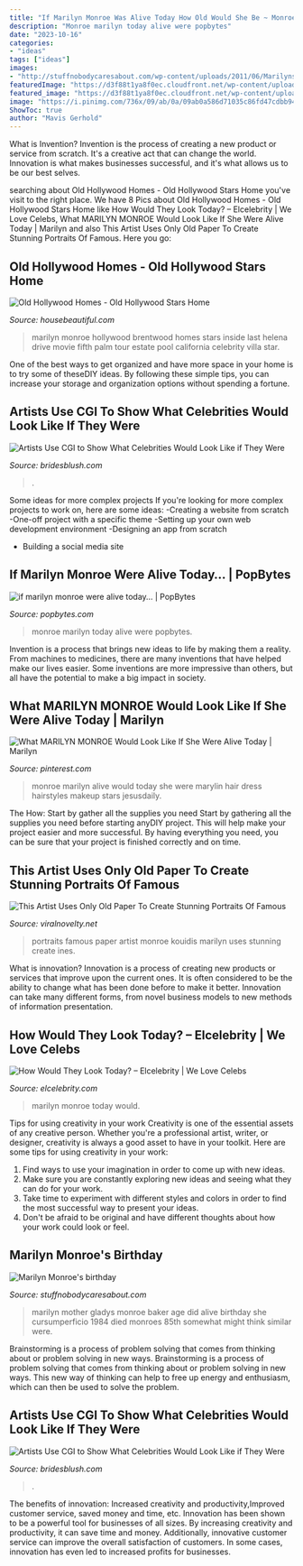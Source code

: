 ```yaml
---
title: "If Marilyn Monroe Was Alive Today How Old Would She Be ~ Monroe Marilyn Alive Would Today She Were Marylin Hair Dress Hairstyles Makeup Stars Jesusdaily"
description: "Monroe marilyn today alive were popbytes"
date: "2023-10-16"
categories:
- "ideas"
tags: ["ideas"]
images:
- "http://stuffnobodycaresabout.com/wp-content/uploads/2011/06/Marilyns-Mother-Gladys.jpg"
featuredImage: "https://d3f88t1ya8f0ec.cloudfront.net/wp-content/uploads/2019/11/29113606/here-celebs-17.jpg"
featured_image: "https://d3f88t1ya8f0ec.cloudfront.net/wp-content/uploads/2019/11/29113541/here-celebs-8.jpg"
image: "https://i.pinimg.com/736x/09/ab/0a/09ab0a586d71035c86fd47cdbb94db29--marilyn-monroe-hairstyles-marilyn-monroe-makeup.jpg"
ShowToc: true
author: "Mavis Gerhold"
---
```



What is Invention?
Invention is the process of creating a new product or service from scratch. It's a creative act that can change the world. Innovation is what makes businesses successful, and it's what allows us to be our best selves.

	

		
searching about Old Hollywood Homes - Old Hollywood Stars Home you've visit to the right place. We have 8 Pics about Old Hollywood Homes - Old Hollywood Stars Home like How Would They Look Today? – Elcelebrity | We Love Celebs, What MARILYN MONROE Would Look Like If She Were Alive Today | Marilyn and also This Artist Uses Only Old Paper To Create Stunning Portraits Of Famous. Here you go:
		
    
## Old Hollywood Homes - Old Hollywood Stars Home

<img loading=lazy src="https://hips.hearstapps.com/hbu.h-cdn.co/assets/cm/15/05/480x226/54c6fe14a17f1_-_01-hbx-marilyn-monroe-house.jpg?resize=480:*" onerror="this.onerror=null;this.src='https://tse2.mm.bing.net/th?id=OIP.PzBRfWQ4pWS5C6jtAUnksQHaDf&amp;pid=15.1';" alt="Old Hollywood Homes - Old Hollywood Stars Home">

_Source: housebeautiful.com_

>marilyn monroe hollywood brentwood homes stars inside last helena drive movie fifth palm tour estate pool california celebrity villa star. 

	

One of the best ways to get organized and have more space in your home is to try some of theseDIY ideas. By following these simple tips, you can increase your storage and organization options without spending a fortune.

    
## Artists Use CGI To Show What Celebrities Would Look Like If They Were

<img loading=lazy src="https://d3f88t1ya8f0ec.cloudfront.net/wp-content/uploads/2019/11/29113606/here-celebs-17.jpg" onerror="this.onerror=null;this.src='https://tse3.mm.bing.net/th?id=OIP.V19tZUCBuJEGY5ylQFGWZwHaHa&amp;pid=15.1';" alt="Artists Use CGI to Show What Celebrities Would Look Like if They Were">

_Source: bridesblush.com_

>. 

	

Some ideas for more complex projects
If you're looking for more complex projects to work on, here are some ideas: 
-Creating a website from scratch 
-One-off project with a specific theme 
-Setting up your own web development environment 
-Designing an app from scratch 
- Building a social media site

    
## If Marilyn Monroe Were Alive Today… | PopBytes

<img loading=lazy src="http://popbytes.com/img/marilyn-monroe-old-2.jpg" onerror="this.onerror=null;this.src='https://tse3.mm.bing.net/th?id=OIP.XpiO4HttPK3HksBBfu66_QHaLX&amp;pid=15.1';" alt="if marilyn monroe were alive today… | PopBytes">

_Source: popbytes.com_

>monroe marilyn today alive were popbytes. 

	

Invention is a process that brings new ideas to life by making them a reality. From machines to medicines, there are many inventions that have helped make our lives easier. Some inventions are more impressive than others, but all have the potential to make a big impact in society.

    
## What MARILYN MONROE Would Look Like If She Were Alive Today | Marilyn

<img loading=lazy src="https://i.pinimg.com/736x/09/ab/0a/09ab0a586d71035c86fd47cdbb94db29--marilyn-monroe-hairstyles-marilyn-monroe-makeup.jpg" onerror="this.onerror=null;this.src='https://tse4.mm.bing.net/th?id=OIP.XTl-HEvRVEfSAU7vjCyEqgHaD3&amp;pid=15.1';" alt="What MARILYN MONROE Would Look Like If She Were Alive Today | Marilyn">

_Source: pinterest.com_

>monroe marilyn alive would today she were marylin hair dress hairstyles makeup stars jesusdaily. 

	

The How: Start by gather all the supplies you need
Start by gathering all the supplies you need before starting anyDIY project. This will help make your project easier and more successful. By having everything you need, you can be sure that your project is finished correctly and on time.

    
## This Artist Uses Only Old Paper To Create Stunning Portraits Of Famous

<img loading=lazy src="http://www.viralnovelty.net/wp-content/uploads/2014/08/big-6e7d5d259be7bf56ed79029c4e621f44.jpg" onerror="this.onerror=null;this.src='https://tse4.mm.bing.net/th?id=OIP.SFWDSA_LgyWm0FUKJk5KmgHaJS&amp;pid=15.1';" alt="This Artist Uses Only Old Paper To Create Stunning Portraits Of Famous">

_Source: viralnovelty.net_

>portraits famous paper artist monroe kouidis marilyn uses stunning create ines. 

	

What is innovation?
Innovation is a process of creating new products or services that improve upon the current ones. It is often considered to be the ability to change what has been done before to make it better. Innovation can take many different forms, from novel business models to new methods of information presentation.

    
## How Would They Look Today? – Elcelebrity | We Love Celebs

<img loading=lazy src="https://d3f88t1ya8f0ec.cloudfront.net/wp-content/uploads/2019/11/29113603/here-celebs-16.jpg" onerror="this.onerror=null;this.src='https://tse4.mm.bing.net/th?id=OIP.y-WKrhq5xsNWgSM4WP_HBgHaHa&amp;pid=15.1';" alt="How Would They Look Today? – Elcelebrity | We Love Celebs">

_Source: elcelebrity.com_

>marilyn monroe today would. 

	

Tips for using creativity in your work
Creativity is one of the essential assets of any creative person. Whether you're a professional artist, writer, or designer, creativity is always a good asset to have in your toolkit. Here are some tips for using creativity in your work:
1. Find ways to use your imagination in order to come up with new ideas.
2. Make sure you are constantly exploring new ideas and seeing what they can do for your work.
3. Take time to experiment with different styles and colors in order to find the most successful way to present your ideas.
4. Don't be afraid to be original and have different thoughts about how your work could look or feel.

    
## Marilyn Monroe&#039;s Birthday

<img loading=lazy src="http://stuffnobodycaresabout.com/wp-content/uploads/2011/06/Marilyns-Mother-Gladys.jpg" onerror="this.onerror=null;this.src='https://tse2.mm.bing.net/th?id=OIP.0BdEAaCX-byE-p9bbLkCswHaKD&amp;pid=15.1';" alt="Marilyn Monroe&#039;s birthday">

_Source: stuffnobodycaresabout.com_

>marilyn mother gladys monroe baker age did alive birthday she cursumperficio 1984 died monroes 85th somewhat might think similar were. 

	

Brainstorming is a process of problem solving that comes from thinking about or problem solving in new ways.
Brainstorming is a process of problem solving that comes from thinking about or problem solving in new ways. This new way of thinking can help to free up energy and enthusiasm, which can then be used to solve the problem.

    
## Artists Use CGI To Show What Celebrities Would Look Like If They Were

<img loading=lazy src="https://d3f88t1ya8f0ec.cloudfront.net/wp-content/uploads/2019/11/29113541/here-celebs-8.jpg" onerror="this.onerror=null;this.src='https://tse4.mm.bing.net/th?id=OIP.ewhtW4l8YoDMW2v9ll2U8AHaHa&amp;pid=15.1';" alt="Artists Use CGI to Show What Celebrities Would Look Like if They Were">

_Source: bridesblush.com_

>. 

	

The benefits of innovation: Increased creativity and productivity,Improved customer service, saved money and time, etc.
Innovation has been shown to be a powerful tool for businesses of all sizes. By increasing creativity and productivity, it can save time and money. Additionally, innovative customer service can improve the overall satisfaction of customers. In some cases, innovation has even led to increased profits for businesses.

